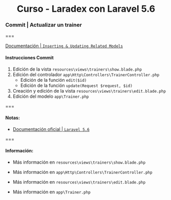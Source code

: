 
<!-- title -->
<h1 align="center">Curso - Laradex con Laravel 5.6</h1>
<!-- end title -->

<!-- commit name -->
### Commit | __Actualizar un trainer__
<!-- end commit name -->
===
<!-- official documentation -->
[Documentación | `Inserting & Updating Related Models`](https://laravel.com/docs/5.6/eloquent-relationships#inserting-and-updating-related-models)
<!-- end official documentation -->

<!-- commit instructions -->
#### Instrucciones Commit
1. Edición de la vista `resources\views\trainers\show.blade.php`
2. Edición del controlador `app\Http\Controllers\TrainerController.php`
   - Edición de la función `edit($id)`
   - Edición de la función `update(Request $request, $id)`
3. Creación y edición de la vista `resources\views\trainers\edit.blade.php`
4. Edición del modelo `app\Trainer.php`
<!-- end commit instructions -->
===
<!-- notes -->
#### Notas:
- [Documentación oficial | `Laravel 5.6`](https://laravel.com/docs/5.6)
<!-- end notes -->
===
<!-- information -->
#### Información:
- Más información en `resources\views\trainers\show.blade.php`

- Más información en `app\Http\Controllers\TrainerController.php`

- Más información en `resources\views\trainers\edit.blade.php`

- Más información en `app\Trainer.php`
<!-- end information -->